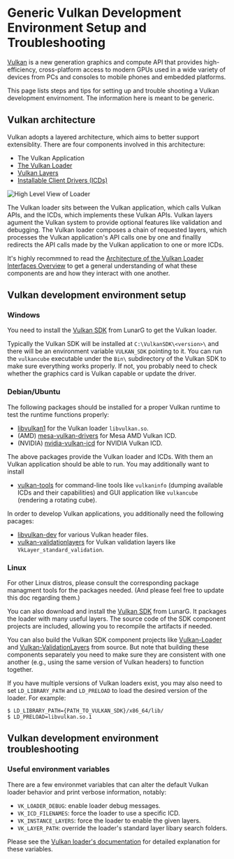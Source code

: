 # Generic Vulkan Development Environment Setup and Troubleshooting

[Vulkan](https://www.khronos.org/vulkan/) is a new generation graphics and
compute API that provides high-efficiency, cross-platform access to modern GPUs
used in a wide variety of devices from PCs and consoles to mobile phones and
embedded platforms.

This page lists steps and tips for setting up and trouble shooting a Vulkan
development envirnoment. The information here is meant to be generic.

## Vulkan architecture

Vulkan adopts a layered architecture, which aims to better support extensiblity.
There are four components involved in this architecture:

* The Vulkan Application
* [The Vulkan Loader][VulkanLoader]
* [Vulkan Layers][VulkanLayer]
* [Installable Client Drivers (ICDs)][VulkanICD]

![High Level View of Loader][VulkanArchPicture]

The Vulkan loader sits between the Vulkan application, which calls Vulkan APIs,
and the ICDs, which implements these Vulkan APIs. Vulkan layers agument the
Vulkan system to provide optional features like validation and debugging.
The Vulkan loader composes a chain of requested layers, which processes the
Vulkan application's API calls one by one and finallly redirects the API calls
made by the Vulkan application to one or more ICDs.

It's highly recommned to read the [Architecture of the Vulkan Loader Interfaces
Overview][VulkanArchOverview] to get a general understanding of what these
components are and how they interact with one another.

## Vulkan development environment setup

### Windows

You need to install the [Vulkan SDK][VulkanSDK] from LunarG to get the Vulkan
loader.

Typically the Vulkan SDK will be installed at `C:\VulkanSDK\<version>\` and
there will be an environment variable `VULKAN_SDK` pointing to it. You can run
the `vulkancube` executable under the `Bin\` subdirectory of the Vulkan SDK to
make sure everything works properly. If not, you probably need to check whether
the graphics card is Vulkan capable or update the driver.

### Debian/Ubuntu

The following packages should be installed for a proper Vulkan runtime to test
the runtime functions properly:

* [libvulkan1][PackageLibVulkan1] for the Vulkan loader `libvulkan.so`.
* (AMD) [mesa-vulkan-drivers][PackageMesaVulkan] for Mesa AMD Vulkan ICD.
* (NVIDIA) [nvidia-vulkan-icd][PackageNvidiaVulkan] for NVIDIA Vulkan ICD.

The above packages provide the Vulkan loader and ICDs. With them an Vulkan
application should be able to run. You may additionally want to install

* [vulkan-tools][PackageVulkanTools] for command-line tools like `vulkaninfo`
  (dumping available ICDs and their capabilities) and GUI application like
  `vulkancube` (rendering a rotating cube).

In order to develop Vulkan applications, you additionally need the following
pacages:

* [libvulkan-dev][PackageVulkanDev] for various Vulkan header files.
* [vulkan-validationlayers][PackageVulkanValidation] for Vulkan validation
  layers like `VkLayer_standard_validation`.

### Linux

For other Linux distros, please consult the corresponding package managment
tools for the packages needed. (And please feel free to update this doc
regarding them.)

You can also download and install the [Vulkan SDK][VulkanSDK] from LunarG.
It packages the loader with many useful layers. The source code of the
SDK component projects are included, allowing you to recompile the artifacts
if needed.

You can also build the Vulkan SDK component projects like
[Vulkan-Loader][VulkanLoaderSource] and
[Vulkan-ValidationLayers][VulkanValidationLayersSource] from source.
But note that building these components separately you need to make sure they
are consistent with one another (e.g., using the same version of Vulkan headers)
to function together.

If you have multiple versions of Vulkan loaders exist, you may also need to set
`LD_LIBRARY_PATH` and `LD_PRELOAD` to load the desired version of the loader.
For example:

```shell
$ LD_LIBRARY_PATH={PATH_TO_VULKAN_SDK}/x86_64/lib/
$ LD_PRELOAD=libvulkan.so.1
```

## Vulkan development environment troubleshooting

### Useful environment variables

There are a few environmet variables that can alter the default Vulkan loader
behavior and print verbose information, notably:

* `VK_LOADER_DEBUG`: enable loader debug messages.
* `VK_ICD_FILENAMES`: force the loader to use a specific ICD.
* `VK_INSTANCE_LAYERS`: force the loader to enable the given layers.
* `VK_LAYER_PATH`: override the loader's standard layer libary search folders.

Please see the [Vulkan loader's documentation][VulkanLoaderEnvVars] for detailed
explanation for these variables.


[VulkanArchOverview]: https://github.com/KhronosGroup/Vulkan-Loader/blob/master/loader/LoaderAndLayerInterface.md#overview
[VulkanArchPicture]: https://raw.githubusercontent.com/KhronosGroup/Vulkan-Loader/master/loader/images/high_level_loader.png
[VulkanICD]: https://github.com/KhronosGroup/Vulkan-Loader/blob/master/loader/LoaderAndLayerInterface.md#installable-client-drivers
[VulkanLayer]: https://github.com/KhronosGroup/Vulkan-Loader/blob/master/loader/LoaderAndLayerInterface.md#layers
[VulkanLoader]: https://github.com/KhronosGroup/Vulkan-Loader/blob/master/loader/LoaderAndLayerInterface.md#the-loader
[VulkanLoaderEnvVars]: https://github.com/KhronosGroup/Vulkan-Loader/blob/master/loader/LoaderAndLayerInterface.md#table-of-debug-environment-variables
[VulkanLoaderSource]: https://github.com/KhronosGroup/Vulkan-Loader
[VulkanSDK]: https://www.lunarg.com/vulkan-sdk/
[VulkanValidationLayersSource]: https://github.com/KhronosGroup/Vulkan-ValidationLayers
[PackageLibVulkan1]: https://packages.ubuntu.com/focal/libvulkan1
[PackageMesaVulkan]: https://packages.ubuntu.com/focal/mesa-vulkan-drivers
[PackageNvidiaVulkan]: https://packages.debian.org/buster/nvidia-vulkan-icd
[PackageVulkanDev]: https://packages.ubuntu.com/focal/libvulkan-dev
[PackageVulkanTools]: https://packages.ubuntu.com/focal/vulkan-tools
[PackageVulkanValidation]: https://packages.ubuntu.com/eoan/vulkan-validationlayers
